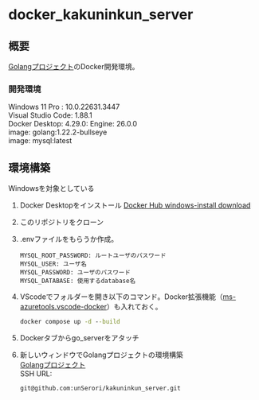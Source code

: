 # docker_kakuninkun_server

## 概要

[Golangプロジェクト](https://github.com/unSerori/kakuninkun_server)のDocker開発環境。

### 開発環境

Windows 11 Pro : 10.0.22631.3447  
Visual Studio Code: 1.88.1  
Docker Desktop: 4.29.0: Engine: 26.0.0  
image: golang:1.22.2-bullseye  
image: mysql:latest

## 環境構築

Windowsを対象としている

1. Docker Desktopをインストール  [Docker Hub windows-install download](https://docs.docker.com/desktop/install/windows-install/)
2. このリポジトリをクローン
3. .envファイルをもらうか作成。

    ```env:.env
    MYSQL_ROOT_PASSWORD: ルートユーザのパスワード
    MYSQL_USER: ユーザ名
    MYSQL_PASSWORD: ユーザのパスワード
    MYSQL_DATABASE: 使用するdatabase名
    ```

4. VScodeでフォルダーを開き以下のコマンド。Docker拡張機能（[ms-azuretools.vscode-docker](https://marketplace.visualstudio.com/items?itemName=ms-azuretools.vscode-docker)）も入れておく。

    ```cmd
    docker compose up -d --build
    ```

5. Dockerタブからgo_serverをアタッチ
6. 新しいウィンドウでGolangプロジェクトの環境構築  
[Golangプロジェクト](https://github.com/unSerori/kakuninkun_server)  
SSH URL:  

    ```SSH:SSH URL
    git@github.com:unSerori/kakuninkun_server.git
    ```
